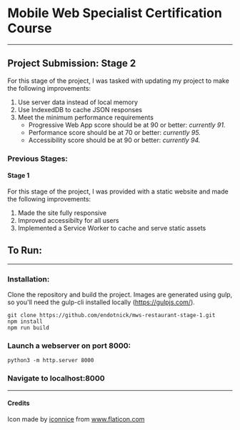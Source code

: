 # Mobile Web Specialist Certification Course
---
## Project Submission: Stage 2

For this stage of the project, I was tasked with updating my project to make the following improvements:
1. Use server data instead of local memory
2. Use IndexedDB to cache JSON responses
3. Meet the minimum performance requirements
    - Progressive Web App score should be at 90 or better: *currently 91.*
    - Performance score should be at 70 or better: *currently 95.*
    - Accessibility score should be at 90 or better: *currently 94.*

### Previous Stages:
#### Stage 1

For this stage of the project, I was provided with a static website and made the following improvements:
1. Made the site fully responsive
2. Improved accessibilty for all users
3. Implemented a Service Worker to cache and serve static assets

## To Run:
---
### Installation:
Clone the repository and build the project. Images are generated using gulp, so you'll need the gulp-cli installed locally (https://gulpjs.com/).

    git clone https://github.com/endotnick/mws-restaurant-stage-1.git
    npm install
    npm run build
### Launch a webserver on port 8000:

    python3 -m http.server 8000   
### Navigate to localhost:8000
---
#### Credits
Icon made by [iconnice](https://www.flaticon.com/authors/iconnice) from www.flaticon.com

